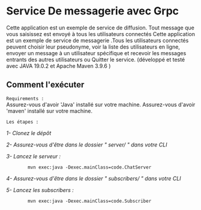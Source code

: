 
# Service De messagerie avec Grpc #

Cette application est un exemple de service de diffusion. Tout message que vous saisissez est envoyé à tous les utilisateurs connectés
Cette application est un exemple de service de messagerie .Tous les utilisateurs connectés peuvent  choisir leur pseudonyme, voir la liste des utilisateurs en ligne, envoyer un message à un utilisateur spécifique et recevoir les messages entrants des autres utilisateurs ou Quitter le service.
(développé et testé avec JAVA 19.0.2 et Apache Maven 3.9.6 ) 

## Comment l'exécuter ##

`Requirements :`     
        Assurez-vous d'avoir 'Java'  installé sur votre machine.
        Assurez-vous d'avoir 'maven'  installé sur votre machine.

`Les étapes :`

*1- Clonez le dépôt*

*2- Assurez-vous d'être dans le dossier " server/ " dans votre CLI*

*3- Lancez le serveur :*

            mvn exec:java -Dexec.mainClass=code.ChatServer

*4- Assurez-vous d'être dans le dossier " subscribers/ " dans votre CLI*


*5- Lancez les subscribers :*

            mvn exec:java -Dexec.mainClass=code.Subscriber


